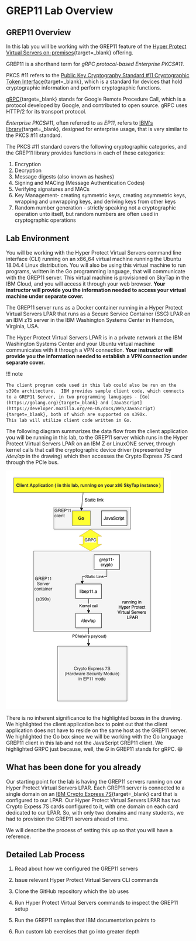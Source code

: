 # GREP11 Lab Overview

## GREP11 Overview

In this lab you will be working with the GREP11 feature of the [Hyper Protect Virtual Servers on-premises](https://www.ibm.com/support/knowledgecenter/SSHPMH_1.2.x/kc_welcome_page.html){target=_blank} offering.

GREP11 is a shorthand term for *gRPC protocol-based Enterprise PKCS#11*.

PKCS #11 refers to the [Public Key Cryptography Standard #11 Cryptographic Token Interface](http://docs.oasis-open.org/pkcs11/pkcs11-base/v2.40/pkcs11-base-v2.40.html){target=_blank}, which is a standard for devices that hold cryptographic information and perform cryptographic functions.

[gRPC](https://grpc.io/){target=_blank} stands for Google Remote Procedure Call, which is a protocol developed by Google, and contributed to open source. gRPC uses HTTP/2 for its transport protocol.

*Enterprise PKCS#11*, often referred to as *EP11*, refers to [IBM's library](http://public.dhe.ibm.com/security/cryptocards/pciecc4/EP11/docs/ep11-structure.pdf){target=_blank}, designed for enterprise usage, that is very similar to the PKCS #11 standard. 

The PKCS #11 standard covers the following cryptographic categories, and the GREP11 library provides functions in each of these categories:

1. Encryption
2. Decryption
3. Message digests (also known as hashes)
4. Signing and MACing (Message Authentication Codes)
5. Verifying signatures and MACs
6. Key Management- creating symmetric keys, creating asymmetric keys, wrapping and unwrapping keys, and deriving keys from other keys
7. Random number generation - strictly speaking not a cryptographic operation unto itself, but random numbers are often used in cryptographic operations

## Lab Environment

You will be working with the Hyper Protect Virtual Servers command line interface (CLI) running on an x86_64 virtual machine running the Ubuntu 18.04.4 Linux distribution. You will also be using this virtual machine to run programs, written in the Go programming language, that will communicate with the GREP11 server. This virtual machine is provisioned on SkyTap in the IBM Cloud, and you will access it through your web browser. **Your instructor will provide you the information needed to access your virtual machine under separate cover.**

The GREP11 server runs as a Docker container running in a Hyper Protect Virtual Servers LPAR that runs as a Secure Service Container (SSC) LPAR on an IBM z15 server in the IBM Washington Systems Center in Herndon, Virginia, USA.

The Hyper Protect Virtual Servers LPAR is in a private network at the IBM Washington Systems Center and your Ubuntu virtual machine communicates with it through a VPN connection. **Your instructor will provide you the information needed to establish a VPN connection under separate cover.**

!!! note

    The client program code used in this lab could also be run on the s390x architecture.  IBM provides sample client code, which connects to a GREP11 Server, in two programming lanugages - [Go](https://golang.org){target=_blank} and [JavaScript](https://developer.mozilla.org/en-US/docs/Web/JavaScript){target=_blank}, both of which are supported on s390x.
    This lab will utilize client code written in Go.
    
The following diagram summarizes the data flow from the client application you will be running in this lab, to the GREP11 server which runs in the Hyper Protect Virtual Servers LPAR on an IBM Z or LinuxONE server, through kernel calls that call the cryptographic device driver (represented by */dev/ap* in the drawing) which then accesses the Crypto Express 7S card through the PCIe bus.

![GREP11 flow](images/grep11-000_flow.png)

There is no inherent significance to the highlighted boxes in the drawing.  We highlighted the client application box to point out that the client application does not have to reside on the same host as the GREP11 server.  We highlighted the Go box since we will be working with the Go language GREP11 client in this lab and not the JavaScript GREP11 client. We highlighted GRPC just because, well, the *G* in GREP11 stands for gRPC.  :smile:

## What has been done for you already

Our starting point for the lab is having the GREP11 servers running on our Hyper Protect Virtual Servers LPAR. Each GREP11 server is connected to a single domain on an [IBM Crypto Express 7S](https://www.ibm.com/security/cryptocards/pciecc4/overview){target=_blank} card that is configured to our LPAR. Our Hyper Protect Virtual Servers LPAR has two Crypto Expess 7S cards configured to it, with one domain on each card dedicated to our LPAR.  So, with only two domains and many students, we had to provision the GREP11 servers ahead of time.  

We will describe the process of setting this up so that you will have a reference.

## Detailed Lab Process

1. Read about how we configured the GREP11 servers

2. Issue relevant Hyper Protect Virtual Servers CLI commands

3. Clone the GitHub repository which the lab uses

4. Run Hyper Protect Virtual Servers commands to inspect the GREP11 setup

5. Run the GREP11 samples that IBM documentation points to

6. Run custom lab exercises that go into greater depth





